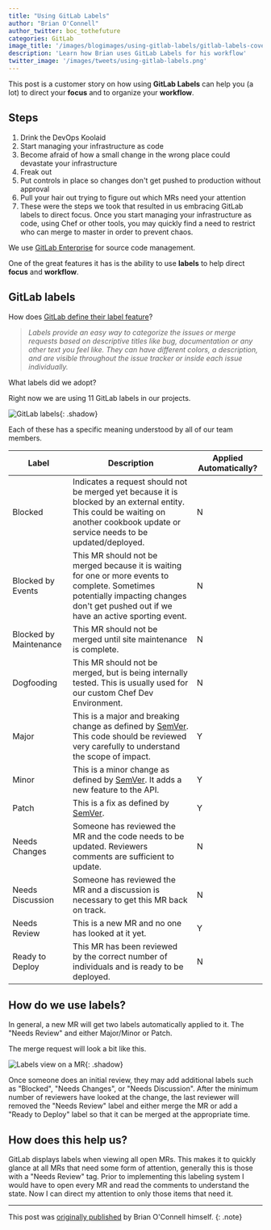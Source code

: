 ```yaml
---
title: "Using GitLab Labels"
author: "Brian O'Connell"
author_twitter: boc_tothefuture
categories: GitLab
image_title: '/images/blogimages/using-gitlab-labels/gitlab-labels-cover.jpg'
description: 'Learn how Brian uses GitLab Labels for his workflow'
twitter_image: '/images/tweets/using-gitlab-labels.png'
---
```


This post is a customer story on how using **GitLab Labels** can help you (a lot) to
direct your **focus** and to organize your **workflow**.

<!-- more -->

## Steps

1. Drink the DevOps Koolaid
1. Start managing your infrastructure as code
1. Become afraid of how a small change in the wrong place could devastate
your infrastructure
1. Freak out
1. Put controls in place so changes don't get pushed to production without approval
1. Pull your hair out trying to figure out which MRs need your attention
1. These were the steps we took that resulted in us embracing GitLab labels
to direct focus. Once you start managing your infrastructure as code, using
Chef or other tools, you may quickly find a need to restrict who can merge to
master in order to prevent chaos.

We use [GitLab Enterprise][ee] for source code management.

One of the great features it has is the ability to use **labels** to help
direct **focus** and **workflow**.

## GitLab labels

How does [GitLab define their label feature][doc]?

> _Labels provide an easy way to categorize the issues or merge requests based
on descriptive titles like bug, documentation or any other text you feel like.
They can have different colors, a description, and are visible throughout the
issue tracker or inside each issue individually._

What labels did we adopt?

Right now we are using 11 GitLab labels in our projects.

![GitLab labels](/images/blogimages/using-gitlab-labels/gitlab-labels.jpg){: .shadow}

Each of these has a specific meaning understood by all of our team members.

| Label | Description | Applied Automatically? |
| ----- | ----------- | ---------------------- |
| Blocked | Indicates a request should not be merged yet because it is blocked by an external entity. This could be waiting on another cookbook update or service needs to be updated/deployed. | N |
| Blocked by Events | This MR should not be merged because it is waiting for one or more events to complete. Sometimes potentially impacting changes don't get pushed out if we have an active sporting event. | N |
| Blocked by Maintenance | This MR should not be merged until site maintenance is complete. | N |
| Dogfooding | This MR should not be merged, but is being internally tested. This is usually used for our custom Chef Dev Environment. | N |
| Major | This is a major and breaking change as defined by [SemVer]. This code should be reviewed very carefully to understand the scope of impact. | Y |
| Minor | This is a minor change as defined by [SemVer]. It adds a new feature to the API. | Y |
| Patch | This is a fix as defined by [SemVer]. | Y |
| Needs Changes | Someone has reviewed the MR and the code needs to be updated. Reviewers comments are sufficient to update. | N |
| Needs Discussion | Someone has reviewed the MR and a discussion is necessary to get this MR back on track. | N |
| Needs Review | This is a new MR and no one has looked at it yet. | Y |
| Ready to Deploy | This MR has been reviewed by the correct number of individuals and is ready to be deployed. | N |

## How do we use labels?

In general, a new MR will get two labels automatically applied to it.
The "Needs Review" and either Major/Minor or Patch.

The merge request will look a bit like this.

![Labels view on a MR](/images/blogimages/using-gitlab-labels/gitlab-labels-on-mr.jpg){: .shadow}

Once someone does an initial review, they may add additional labels such
as "Blocked", "Needs Changes", or "Needs Discussion". After the minimum
number of reviewers have looked at the change, the last reviewer will
removed the "Needs Review" label and either merge the MR or add a
"Ready to Deploy" label so that it can be merged at the appropriate time.

## How does this help us?

GitLab displays labels when viewing all open MRs. This makes it to quickly
glance at all MRs that need some form of attention, generally this is those
with a "Needs Review" tag. Prior to implementing this labeling system I
would have to open every MR and read the comments to understand the state.
Now I can direct my attention to only those items that need it.

----

This post was [originally published][post] by Brian O'Connell himself.
{: .note}

<!-- 
original cover photo: http://www.freeimages.com/photo/labels-1420786
license: http://www.freeimages.com/license
-->

<!-- identifiers -->

[doc]: http://docs.gitlab.com/ee/user/project/labels.html
[EE]: https://about.gitlab.com/features/#enterprise
[post]: http://infrastructuredevops.com/08-04-2016/gitlab-labels.html
[semver]: http://semver.org/
